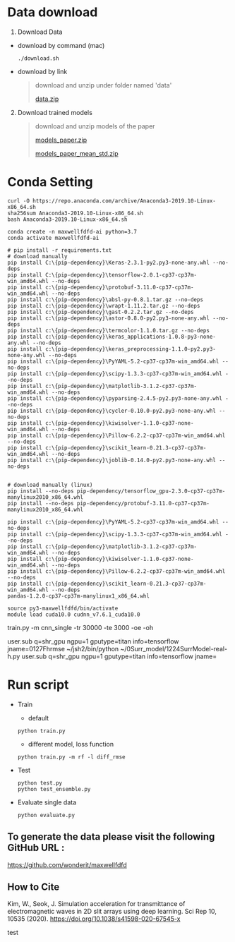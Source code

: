 # Data download

1. Download Data

* download by command (mac)
    ```shell script
    ./download.sh 
    ```

* download by link
    >   download and unzip under folder named 'data'
    >
    >   [data.zip](https://drive.google.com/uc?id=14-Bl89OzRtLM1MCW2H81Xvivq8EvTrmB)

2. Download trained models

    >   download and unzip models of the paper
    >
    >   [models_paper.zip](https://drive.google.com/uc?id=1lvexOJmZ8zGHecwOwAGBoEjxRj9YXBO4)
    >
    >   [models_paper_mean_std.zip](https://drive.google.com/uc?id=13ySFQd77kpqrBS61HuaK-YA9fs8hOSJH)


# Conda Setting

```shell script
curl -O https://repo.anaconda.com/archive/Anaconda3-2019.10-Linux-x86_64.sh
sha256sum Anaconda3-2019.10-Linux-x86_64.sh
bash Anaconda3-2019.10-Linux-x86_64.sh

conda create -n maxwellfdfd-ai python=3.7
conda activate maxwellfdfd-ai

# pip install -r requirements.txt
# download manually 
pip install C:\{pip-dependency}\Keras-2.3.1-py2.py3-none-any.whl --no-deps
pip install C:\{pip-dependency}\tensorflow-2.0.1-cp37-cp37m-win_amd64.whl --no-deps
pip install c:\{pip-dependency}\protobuf-3.11.0-cp37-cp37m-win_amd64.whl --no-deps
pip install c:\{pip-dependency}\absl-py-0.8.1.tar.gz --no-deps
pip install c:\{pip-dependency}\wrapt-1.11.2.tar.gz --no-deps
pip install c:\{pip-dependency}\gast-0.2.2.tar.gz --no-deps
pip install c:\{pip-dependency}\astor-0.8.0-py2.py3-none-any.whl --no-deps
pip install c:\{pip-dependency}\termcolor-1.1.0.tar.gz --no-deps
pip install c:\{pip-dependency}\keras_applications-1.0.8-py3-none-any.whl --no-deps
pip install c:\{pip-dependency}\keras_preprocessing-1.1.0-py2.py3-none-any.whl --no-deps
pip install c:\{pip-dependency}\PyYAML-5.2-cp37-cp37m-win_amd64.whl --no-deps
pip install c:\{pip-dependency}\scipy-1.3.3-cp37-cp37m-win_amd64.whl --no-deps
pip install c:\{pip-dependency}\matplotlib-3.1.2-cp37-cp37m-win_amd64.whl --no-deps
pip install c:\{pip-dependency}\pyparsing-2.4.5-py2.py3-none-any.whl --no-deps
pip install c:\{pip-dependency}\cycler-0.10.0-py2.py3-none-any.whl --no-deps
pip install c:\{pip-dependency}\kiwisolver-1.1.0-cp37-none-win_amd64.whl --no-deps
pip install c:\{pip-dependency}\Pillow-6.2.2-cp37-cp37m-win_amd64.whl --no-deps
pip install c:\{pip-dependency}\scikit_learn-0.21.3-cp37-cp37m-win_amd64.whl --no-deps
pip install c:\{pip-dependency}\joblib-0.14.0-py2.py3-none-any.whl --no-deps


# download manually (linux)
pip install --no-deps pip-dependency/tensorflow_gpu-2.3.0-cp37-cp37m-manylinux2010_x86_64.whl
pip install --no-deps pip-dependency/protobuf-3.11.0-cp37-cp37m-manylinux2010_x86_64.whl

pip install c:\{pip-dependency}\PyYAML-5.2-cp37-cp37m-win_amd64.whl --no-deps
pip install c:\{pip-dependency}\scipy-1.3.3-cp37-cp37m-win_amd64.whl --no-deps
pip install c:\{pip-dependency}\matplotlib-3.1.2-cp37-cp37m-win_amd64.whl --no-deps
pip install c:\{pip-dependency}\kiwisolver-1.1.0-cp37-none-win_amd64.whl --no-deps
pip install c:\{pip-dependency}\Pillow-6.2.2-cp37-cp37m-win_amd64.whl --no-deps
pip install c:\{pip-dependency}\scikit_learn-0.21.3-cp37-cp37m-win_amd64.whl --no-deps
pandas-1.2.0-cp37-cp37m-manylinux1_x86_64.whl 

source py3-maxwellfdfd/bin/activate
module load cuda10.0 cudnn_v7.6.1_cuda10.0
```
 train.py -m cnn_single -tr 30000 -te 3000 -oe -oh

user.sub q=shr_gpu ngpu=1 gputype=titan info=tensorflow jname=0127Fhrmse ~/jsh2/bin/python ~/0Surr_model/1224SurrModel-real-h.py
user.sub q=shr_gpu ngpu=1 gputype=titan info=tensorflow jname=
 
# Run script 

* Train
    - default
    ```shell script
    python train.py 
    ```
 
    - different model, loss function
    ```shell script
    python train.py -m rf -l diff_rmse
    ```


* Test
    ```shell script
    python test.py 
    python test_ensemble.py
    ```

* Evaluate single data

    ```shell script
    python evaluate.py 
    ```

## To generate the data please visit the following GitHub URL : 
https://github.com/wonderit/maxwellfdfd

## How to Cite
Kim, W., Seok, J. Simulation acceleration for transmittance of electromagnetic waves in 2D slit arrays using deep learning. Sci Rep 10, 10535 (2020). https://doi.org/10.1038/s41598-020-67545-x

test
